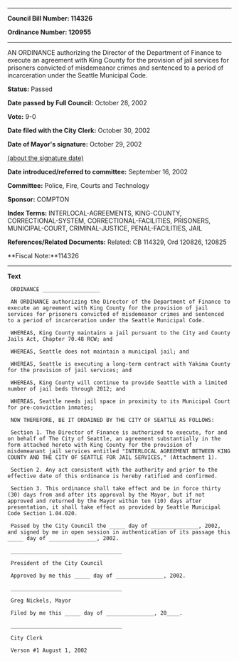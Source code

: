

********

**Council Bill Number: 114326**
   
**Ordinance Number: 120955**
********

 AN ORDINANCE authorizing the Director of the Department of Finance to execute an agreement with King County for the provision of jail services for prisoners convicted of misdemeanor crimes and sentenced to a period of incarceration under the Seattle Municipal Code.

**Status:** Passed
   
**Date passed by Full Council:** October 28, 2002
   
**Vote:** 9-0
   
**Date filed with the City Clerk:** October 30, 2002
   
**Date of Mayor's signature:** October 29, 2002
   
[(about the signature date)](/~public/approvaldate.htm)
   
   
   
**Date introduced/referred to committee:** September 16, 2002
   
**Committee:** Police, Fire, Courts and Technology
   
**Sponsor:** COMPTON
   
   
**Index Terms:** INTERLOCAL-AGREEMENTS, KING-COUNTY, CORRECTIONAL-SYSTEM, CORRECTIONAL-FACILITIES, PRISONERS, MUNICIPAL-COURT, CRIMINAL-JUSTICE, PENAL-FACILITIES, JAIL

**References/Related Documents:** Related: CB 114329, Ord 120826, 120825

**Fiscal Note:**114326

********

**Text**
   
```
 ORDINANCE __________________

 AN ORDINANCE authorizing the Director of the Department of Finance to execute an agreement with King County for the provision of jail services for prisoners convicted of misdemeanor crimes and sentenced to a period of incarceration under the Seattle Municipal Code.

 WHEREAS, King County maintains a jail pursuant to the City and County Jails Act, Chapter 70.48 RCW; and

 WHEREAS, Seattle does not maintain a municipal jail; and

 WHEREAS, Seattle is executing a long-term contract with Yakima County for the provision of jail services; and

 WHEREAS, King County will continue to provide Seattle with a limited number of jail beds through 2012; and

 WHEREAS, Seattle needs jail space in proximity to its Municipal Court for pre-conviction inmates;

 NOW THEREFORE, BE IT ORDAINED BY THE CITY OF SEATTLE AS FOLLOWS:

 Section 1. The Director of Finance is authorized to execute, for and on behalf of The City of Seattle, an agreement substantially in the form attached hereto with King County for the provision of misdemeanant jail services entitled "INTERLOCAL AGREEMENT BETWEEN KING COUNTY AND THE CITY OF SEATTLE FOR JAIL SERVICES," (Attachment 1).

 Section 2. Any act consistent with the authority and prior to the effective date of this ordinance is hereby ratified and confirmed.

 Section 3. This ordinance shall take effect and be in force thirty (30) days from and after its approval by the Mayor, but if not approved and returned by the Mayor within ten (10) days after presentation, it shall take effect as provided by Seattle Municipal Code Section 1.04.020.

 Passed by the City Council the _____ day of _______________, 2002, and signed by me in open session in authentication of its passage this _____ day of _______________, 2002.

 ___________________________________

 President of the City Council

 Approved by me this _____ day of _______________, 2002.

 ___________________________________

 Greg Nickels, Mayor

 Filed by me this _____ day of _______________, 20____.

 ___________________________________

 City Clerk

 Verson #1 August 1, 2002

```
